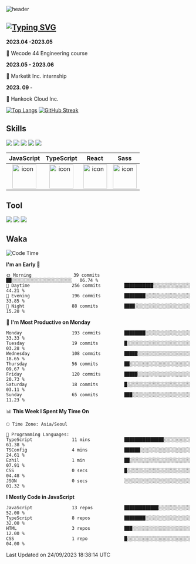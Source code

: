  ![header](https://capsule-render.vercel.app/api?type=waving&color=6994CDEE&text=&animation=twinkling&height=80)

## [![Typing SVG](https://readme-typing-svg.demolab.com?font=Alkatra&weight=500&size=45&duration=4000&pause=3&color=6994CDEE&center=false&vCenter=false&multiline=true&repeat=true&width=1000&height=100&lines=Welcome+to+Geonoooo's+GitHub!👋)](https://git.io/typing-svg)



**2023.04 -2023.05**  

🔎 Wecode 44 Engineering course



**2023.05 - 2023.06**

🧣 Marketit Inc. internship

**2023. 09 -**

🧣 Hankook Cloud Inc. 


[![Top Langs](https://github-readme-stats.vercel.app/api/top-langs/?username=alchogh&layout=donut)](https://github.com/alchogh/github-readme-stats) 
[![GitHub Streak](https://streak-stats.demolab.com/?user=alchogh)](https://git.io/streak-stats)



## Skills

<div>
    <img src="https://img.shields.io/badge/html5-E34F26?style=flat&logo=HTML5&logoColor=white"/>
    <img src="https://img.shields.io/badge/css3-1572B6?style=flat&logo=CSS3&logoColor=white"/>
    <img src="https://img.shields.io/badge/styled--components-8D5078?style=flat&logo=styled-components&logoColor=white"/>
    <img src="https://img.shields.io/badge/Next.js-000000?style=flat-square&logo=Next.js&logoColor=white"/> 
    <img src="https://img.shields.io/badge/Tailwind CSS-06B6D4?style=flat-square&logo=Tailwind CSS&logoColor=white"/>
</div>



|JavaScript|TypeScript|React|Sass| 
| :--: | :--: | :--: | :--: |
| <img src="https://techstack-generator.vercel.app/js-icon.svg" alt="icon" width="65" height="65" /> | <img src="https://techstack-generator.vercel.app/ts-icon.svg" alt="icon" width="65" height="65" /> | <img src="https://techstack-generator.vercel.app/react-icon.svg" alt="icon" width="65" height="65" /> | <img src="https://techstack-generator.vercel.app/sass-icon.svg" alt="icon" width="65" height="65" /></div> |




## Tool
<div>
<img src="https://img.shields.io/badge/vsCode-007ACC?style=flat&logo=Visual Studio Code&logoColor=white"/>
<img src="https://img.shields.io/badge/Git-F05032?style=flat&logo=Git&logoColor=white"/> <img src="https://img.shields.io/badge/GitHub-181717?style=flat&logo=GitHub&logoColor=white"/>
</div>


## Waka

  <!--START_SECTION:waka-->
![Code Time](http://img.shields.io/badge/Code%20Time-406%20hrs%2054%20mins-blue)

**I'm an Early 🐤** 

```text
🌞 Morning                39 commits          ██░░░░░░░░░░░░░░░░░░░░░░░   06.74 % 
🌆 Daytime                256 commits         ███████████░░░░░░░░░░░░░░   44.21 % 
🌃 Evening                196 commits         ████████░░░░░░░░░░░░░░░░░   33.85 % 
🌙 Night                  88 commits          ████░░░░░░░░░░░░░░░░░░░░░   15.20 % 
```
📅 **I'm Most Productive on Monday** 

```text
Monday                   193 commits         ████████░░░░░░░░░░░░░░░░░   33.33 % 
Tuesday                  19 commits          █░░░░░░░░░░░░░░░░░░░░░░░░   03.28 % 
Wednesday                108 commits         █████░░░░░░░░░░░░░░░░░░░░   18.65 % 
Thursday                 56 commits          ██░░░░░░░░░░░░░░░░░░░░░░░   09.67 % 
Friday                   120 commits         █████░░░░░░░░░░░░░░░░░░░░   20.73 % 
Saturday                 18 commits          █░░░░░░░░░░░░░░░░░░░░░░░░   03.11 % 
Sunday                   65 commits          ███░░░░░░░░░░░░░░░░░░░░░░   11.23 % 
```


📊 **This Week I Spent My Time On** 

```text
🕑︎ Time Zone: Asia/Seoul

💬 Programming Languages: 
TypeScript               11 mins             ███████████████░░░░░░░░░░   61.38 % 
TSConfig                 4 mins              ██████░░░░░░░░░░░░░░░░░░░   24.61 % 
Ezhil                    1 min               ██░░░░░░░░░░░░░░░░░░░░░░░   07.91 % 
CSS                      0 secs              █░░░░░░░░░░░░░░░░░░░░░░░░   04.48 % 
JSON                     0 secs              ░░░░░░░░░░░░░░░░░░░░░░░░░   01.32 % 
```

**I Mostly Code in JavaScript** 

```text
JavaScript               13 repos            █████████████░░░░░░░░░░░░   52.00 % 
TypeScript               8 repos             ████████░░░░░░░░░░░░░░░░░   32.00 % 
HTML                     3 repos             ███░░░░░░░░░░░░░░░░░░░░░░   12.00 % 
CSS                      1 repo              █░░░░░░░░░░░░░░░░░░░░░░░░   04.00 % 
```




 Last Updated on 24/09/2023 18:38:14 UTC
<!--END_SECTION:waka-->





